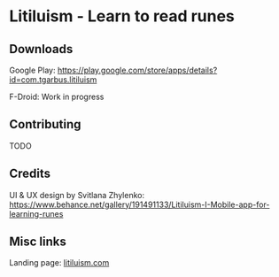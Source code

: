 # Litiluism - Learn to read runes

## Downloads

Google Play: https://play.google.com/store/apps/details?id=com.tgarbus.litiluism

F-Droid: Work in progress

## Contributing

TODO

## Credits

UI & UX design by Svitlana Zhylenko: https://www.behance.net/gallery/191491133/Litiluism-I-Mobile-app-for-learning-runes

## Misc links

Landing page: [litiluism.com](https://litiluism.com/)

